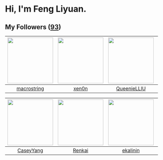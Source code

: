 # Hi, I'm Feng Liyuan.

## My Followers ([93](https://github.com/SunRunAway?tab=followers))

| <img src="https://avatars.githubusercontent.com/u/35601156?v=4" width="150" height="150" /> | <img src="https://avatars.githubusercontent.com/u/1175567?v=4" width="150" height="150" /> | <img src="https://avatars.githubusercontent.com/u/37468107?v=4" width="150" height="150" /> | <img src="https://avatars.githubusercontent.com/u/18233711?v=4" width="150" height="150" /> |
| :-----------------------------------------------------------------------------------------: | :----------------------------------------------------------------------------------------: | :-----------------------------------------------------------------------------------------: | :-----------------------------------------------------------------------------------------: |
|                        [macrostring](https://github.com/macrostring)                        |                              [xen0n](https://github.com/xen0n)                             |                        [QueenieLLIU](https://github.com/QueenieLLIU)                        |                        [justStarNew](https://github.com/justStarNew)                        |

| <img src="https://avatars.githubusercontent.com/u/2445114?v=4" width="150" height="150" /> | <img src="https://avatars.githubusercontent.com/u/3381789?v=4" width="150" height="150" /> | <img src="https://avatars.githubusercontent.com/u/234891?v=4" width="150" height="150" /> | <img src="https://avatars.githubusercontent.com/u/13427348?v=4" width="150" height="150" /> |
| :----------------------------------------------------------------------------------------: | :----------------------------------------------------------------------------------------: | :---------------------------------------------------------------------------------------: | :-----------------------------------------------------------------------------------------: |
|                          [CaseyYang](https://github.com/CaseyYang)                         |                             [Renkai](https://github.com/Renkai)                            |                          [ekalinin](https://github.com/ekalinin)                          |                             [Yisaer](https://github.com/Yisaer)                             |